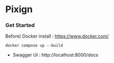 # Pixign

### Get Started

Before) Docker install : https://www.docker.com/

```
docker compose up --build
```

- Swagger UI : http://localhost:8000/docs
